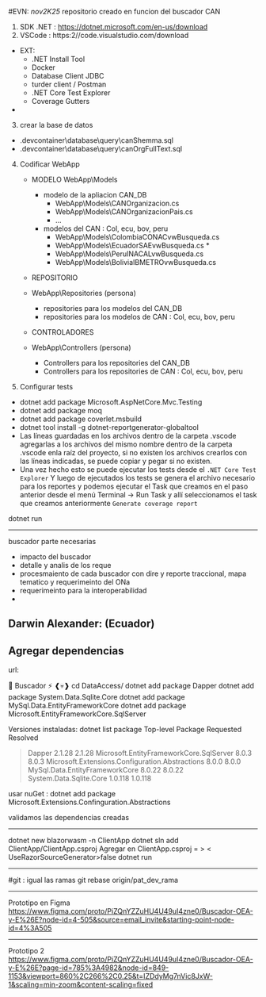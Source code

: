 #EVN:  *nov2K25*
repositorio creado en funcion del  buscador CAN
1. SDK .NET : https://dotnet.microsoft.com/en-us/download
2. VSCode   : https:2//code.visualstudio.com/download
  - EXT:  
    - .NET Install Tool
    - Docker
    - Database Client JDBC
    - turder client /  Postman 
    - .NET Core Test Explorer
    - Coverage Gutters
  - 
3. crear la base de datos
  - .devcontainer\database\query\canShemma.sql
  - .devcontainer\database\query\canOrgFullText.sql
4. Codificar WebApp
    - MODELO
      WebApp\Models

      - modelo de la apliacion CAN_DB
        - WebApp\Models\CANOrganizacion.cs  
        - WebApp\Models\CANOrganizacionPais.cs  
        - ...
      - modelos del CAN : Col, ecu, bov, peru
        - WebApp\Models\ColombiaCONACvwBusqueda.cs
        - WebApp\Models\EcuadorSAEvwBusqueda.cs    *
        - WebApp\Models\PeruINACALvwBusqueda.cs
        - WebApp\Models\BoliviaIBMETROvwBusqueda.cs

    - REPOSITORIO
    - WebApp\Repositories
      (persona)
      - repositories para los modelos del CAN_DB
      - repositories para los modelos de CAN : Col, ecu, bov, peru

    - CONTROLADORES
    - WebApp\Controllers
      (persona)
      - Controllers para los repositories del CAN_DB
      - Controllers para los repositories de CAN : Col, ecu, bov, peru

5. Configurar tests
  - dotnet add package Microsoft.AspNetCore.Mvc.Testing
  - dotnet add package moq
  - dotnet add package coverlet.msbuild
  - dotnet tool install -g dotnet-reportgenerator-globaltool
  - Las líneas guardadas en los archivos dentro de la carpeta .vscode agregarlas a los archivos del mismo nombre dentro de la carpeta .vscode enla raíz del proyecto, si no existen los archivos crearlos con las líneas indicadas, se puede copiar y pegar si no existen.
  - Una vez hecho esto se puede ejecutar los tests desde el `.NET Core Test Explorer` Y luego de ejecutados los tests se genera el archivo necesario para los reportes y podemos ejecutar el Task que creamos en el paso anterior desde el menú Terminal -> Run Task y allí seleccionamos el task que creamos anteriormente `Generate coverage report`

dotnet run

------------------------------------------------

buscador parte necesarias
- impacto del buscador
- detalle y analis de los reque
- procesmaiento de cada buscador con dire y reporte traccional, mapa tematico y requerimeinto del ONa 
- requerimeinto para la interoperabilidad
- 
Darwin Alexander: (Ecuador)
-  




## Agregar dependencias
url:

🦝 Buscador  ⚡
 ❰💀❱ cd DataAccess/
 dotnet add package Dapper
 dotnet add package System.Data.Sqlite.Core
 dotnet add package MySql.Data.EntityFrameworkCore
 dotnet add package Microsoft.EntityFrameworkCore.SqlServer

 Versiones instaladas:
 dotnet list package
 Top-level Package                                      Requested     Resolved
   > Dapper                                               2.1.28      2.1.28
   > Microsoft.EntityFrameworkCore.SqlServer              8.0.3       8.0.3
   > Microsoft.Extensions.Configuration.Abstractions      8.0.0       8.0.0
   > MySql.Data.EntityFrameworkCore                       8.0.22      8.0.22
   > System.Data.Sqlite.Core                              1.0.118     1.0.118

usar nuGet :
 dotnet add package Microsoft.Extensions.Confinguration.Abstractions

validamos las dependencias creadas
  <ItemGroup>
    <PackageReference Include="Dapper" Version="2.1.28" />
    <PackageReference Include="Microsoft.EntityFrameworkCore.SqlServer" Version="8.0.3" />
    <PackageReference Include="Microsoft.Extensions.Configuration.Abstractions" Version="8.0.0" />
    <PackageReference Include="MySql.Data.EntityFrameworkCore" Version="8.0.22" />
    <PackageReference Include="System.Data.Sqlite.Core" Version="1.0.118" />
  </ItemGroup>

--------------------
dotnet new blazorwasm -n ClientApp
dotnet sln add ClientApp/ClientApp.csproj
Agregar en ClientApp.csproj = >
< UseRazorSourceGenerator>false</UseRazorSourceGenerator>
dotnet run

----------------------------
#git : igual las ramas
git rebase origin/pat_dev_rama


----------------------------
Prototipo en Figma
https://www.figma.com/proto/PiZQnYZZuHU4U49uI4zne0/Buscador-OEA-y-E%26E?node-id=4-505&source=email_invite&starting-point-node-id=4%3A505

----------------------------
Prototipo 2
https://www.figma.com/proto/PiZQnYZZuHU4U49uI4zne0/Buscador-OEA-y-E%26E?page-id=785%3A4982&node-id=849-1153&viewport=860%2C266%2C0.25&t=IZDdyMg7nVic8JxW-1&scaling=min-zoom&content-scaling=fixed
